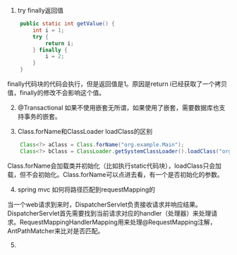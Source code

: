 1. try finally返回值

```java
    public static int getValue() {
        int i = 1;
        try {
            return i;
        } finally {
            i = 2;
        }
    }
```

finally代码块的代码会执行，但是返回值是1。原因是return i已经获取了一个拷贝值，finally的修改不会影响这个值。

2. @Transactional 如果不使用嵌套无所谓，如果使用了嵌套，需要数据库也支持事务的嵌套。

3. Class.forName和ClassLoader loadClass的区别

```java
    Class<?> aClass = Class.forName("org.example.Main");
    Class<?> bClass = ClassLoader.getSystemClassLoader().loadClass("org.example.Main");
```

Class.forName会加载类并初始化（比如执行static代码块），loadClass只会加载，但不会初始化。Class.forName可以点进去看，有一个是否初始化的参数。


4. spring mvc 如何将路径匹配到requestMapping的

当一个web请求到来时，DispatcherServlet负责接收请求并响应结果。DispatcherServlet首先需要找到当前请求对应的handler（处理器）来处理请求。RequestMappingHandlerMapping用来处理@RequestMapping注解，AntPathMatcher来比对是否匹配。

5. 